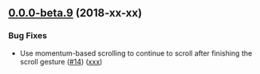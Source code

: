 <!--- Populate with changes relevant for the next release. -->
<!--- For the next release these are moved to `changelog.md`. -->

<a name="0.0.0-beta.9"></a>
## [0.0.0-beta.9](https://github.com/SchweizerischeBundesbahnen/scion-workbench/compare/0.0.0-beta.8...0.0.0-beta.9) (2018-xx-xx)

### Bug Fixes

* Use momentum-based scrolling to continue to scroll after finishing the scroll gesture ([#14](https://github.com/SchweizerischeBundesbahnen/scion-workbench/issues/14)) ([xxx](https://github.com/SchweizerischeBundesbahnen/scion-workbench/commit/xxx))
